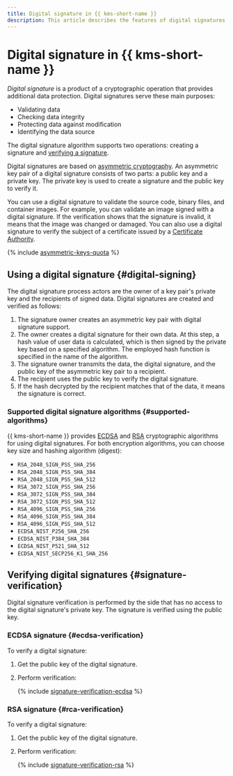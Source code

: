 ```yaml
---
title: Digital signature in {{ kms-short-name }}
description: This article describes the features of digital signatures in {{ kms-short-name }}.
---
```


# Digital signature in {{ kms-short-name }}

_Digital signature_ is a product of a cryptographic operation that provides additional data protection. Digital signatures serve these main purposes:

* Validating data
* Checking data integrity
* Protecting data against modification
* Identifying the data source

The digital signature algorithm supports two operations: creating a signature and [verifying a signature](#signature-verification).

Digital signatures are based on [asymmetric cryptography](asymmetric-encryption.md). An asymmetric key pair of a digital signature consists of two parts: a public key and a private key. The private key is used to create a signature and the public key to verify it.

You can use a digital signature to validate the source code, binary files, and container images. For example, you can validate an image signed with a digital signature. If the verification shows that the signature is invalid, it means that the image was changed or damaged. You can also use a digital signature to verify the subject of a certificate issued by a [Certificate Authority](https://en.wikipedia.org/wiki/Certificate_authority).

{% include [asymmetric-keys-quota](../../_includes/kms/asymmetric-keys-quota.md) %}

## Using a digital signature {#digital-signing}

The digital signature process actors are the owner of a key pair's private key and the recipients of signed data. Digital signatures are created and verified as follows:

1. The signature owner creates an asymmetric key pair with digital signature support.
1. The owner creates a digital signature for their own data. At this step, a hash value of user data is calculated, which is then signed by the private key based on a specified algorithm. The employed hash function is specified in the name of the algorithm.
1. The signature owner transmits the data, the digital signature, and the public key of the asymmetric key pair to a recipient.
1. The recipient uses the public key to verify the digital signature.
1. If the hash decrypted by the recipient matches that of the data, it means the signature is correct.

### Supported digital signature algorithms {#supported-algorithms}

{{ kms-short-name }} provides [ECDSA](https://en.wikipedia.org/wiki/Elliptic_Curve_Digital_Signature_Algorithm) and [RSA](https://en.wikipedia.org/wiki/RSA_(cryptosystem)) cryptographic algorithms for using digital signatures. For both encryption algorithms, you can choose key size and hashing algorithm (digest):

* `RSA_2048_SIGN_PSS_SHA_256`
* `RSA_2048_SIGN_PSS_SHA_384`
* `RSA_2048_SIGN_PSS_SHA_512`
* `RSA_3072_SIGN_PSS_SHA_256`
* `RSA_3072_SIGN_PSS_SHA_384`
* `RSA_3072_SIGN_PSS_SHA_512`
* `RSA_4096_SIGN_PSS_SHA_256`
* `RSA_4096_SIGN_PSS_SHA_384`
* `RSA_4096_SIGN_PSS_SHA_512`
* `ECDSA_NIST_P256_SHA_256`
* `ECDSA_NIST_P384_SHA_384`
* `ECDSA_NIST_P521_SHA_512`
* `ECDSA_NIST_SECP256_K1_SHA_256`

## Verifying digital signatures {#signature-verification}

Digital signature verification is performed by the side that has no access to the digital signature's private key. The signature is verified using the public key.

### ECDSA signature {#ecdsa-verification}

To verify a digital signature:

1. Get the public key of the digital signature.

1. Perform verification:

    {% include [signature-verification-ecdsa](../../_includes/kms/signature-verification-ecdsa.md) %}

### RSA signature {#rca-verification}

To verify a digital signature:

1. Get the public key of the digital signature.

1. Perform verification:

    {% include [signature-verification-rsa](../../_includes/kms/signature-verification-rsa.md) %}